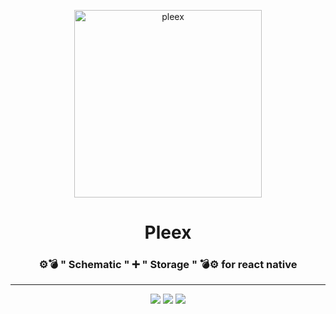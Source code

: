 <p align="center">
  <a href="https://react-native-elements.github.io/react-native-elements/">
    <img alt="pleex" src="https://i.ibb.co/LP4kSq3/sign.png" width="300">
  </a>
</p>

<h1 align="center"> Pleex </h1>
<h3 align="center">
  ⚙️💣 " Schematic " ➕ " Storage " 💣⚙️ for react native
</h3>
<hr />
<p align="center">
  <img src="https://travis-ci.com/E-RROR/pleex.svg?branch=master"/>
  <img src="https://img.shields.io/badge/with%20%E2%9D%A4-yes-brightgreen" />
  <img src="https://img.shields.io/github/license/E-RROR/pleex" />
</p>

<br />
